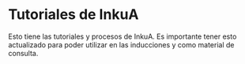 # Tutoriales de InkuA
Esto tiene las tutoriales y procesos de InkuA. Es importante tener esto actualizado para poder utilizar en las inducciones y como material de consulta.
